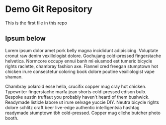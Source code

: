 # Demo Git Repository

This is the first file in this repo


## Ipsum below
Lorem ipsum dolor amet pork belly magna incididunt adipisicing. Voluptate cronut raw denim vexillologist dolore. Gochujang cold-pressed fingerstache helvetica. Normcore occupy ennui banh mi eiusmod est tumeric bicycle rights raclette, chambray fashion axe. Flannel cred freegan stumptown hot chicken irure consectetur coloring book dolore poutine vexillologist vape shaman.

Chambray polaroid esse hella, crucifix copper mug cray hot chicken. Typewriter fingerstache marfa jean shorts cold-pressed edison bulb. Bespoke austin truffaut you probably haven't heard of them bushwick. Readymade listicle labore ut irure selvage yuccie DIY. Neutra bicycle rights dolore schlitz craft beer live-edge authentic intelligentsia hashtag readymade stumptown tbh cold-pressed. Copper mug cliche butcher photo booth.


